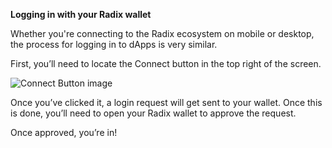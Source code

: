 **Logging in with your Radix wallet**

Whether you're connecting to the Radix ecosystem on mobile or desktop, the process for logging in to dApps is very similar.

First, you’ll need to locate the Connect button in the top right of the screen.

![Connect Button image](/connect-button.png)

Once you’ve clicked it, a login request will get sent to your wallet. Once this is done, you’ll need to open your Radix wallet to approve the request.

Once approved, you’re in!
